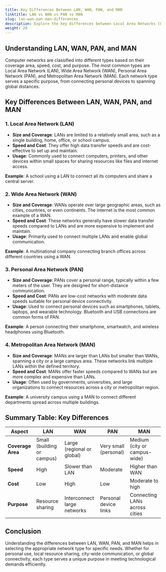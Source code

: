 ```yaml
---
title: Key Differences Between LAN, WAN, PAN, and MAN
linktitle: LAN vs WAN vs PAN vs MAN
slug: lan-wan-pan-man-differences
description: Explore the key differences between Local Area Networks (LAN), Wide Area Networks (WAN), Personal Area Networks (PAN), and Metropolitan Area Networks (MAN), based on size, speed, cost, and usage.
weight: 20
---
```


## Understanding LAN, WAN, PAN, and MAN

Computer networks are classified into different types based on their coverage area, speed, cost, and purpose. The most common types are Local Area Network (LAN), Wide Area Network (WAN), Personal Area Network (PAN), and Metropolitan Area Network (MAN). Each network type serves a specific purpose, from connecting personal devices to spanning global distances.

## Key Differences Between LAN, WAN, PAN, and MAN

### 1. Local Area Network (LAN)

- **Size and Coverage**: LANs are limited to a relatively small area, such as a single building, home, office, or school campus.
- **Speed and Cost**: They offer high data transfer speeds and are cost-effective to set up and maintain.
- **Usage**: Commonly used to connect computers, printers, and other devices within small spaces for sharing resources like files and internet access.

**Example**: A school using a LAN to connect all its computers and share a central server.

### 2. Wide Area Network (WAN)

- **Size and Coverage**: WANs operate over large geographic areas, such as cities, countries, or even continents. The internet is the most common example of a WAN.
- **Speed and Cost**: These networks generally have slower data transfer speeds compared to LANs and are more expensive to implement and maintain.
- **Usage**: Primarily used to connect multiple LANs and enable global communication.

**Example**: A multinational company connecting branch offices across different countries using a WAN.

### 3. Personal Area Network (PAN)

- **Size and Coverage**: PANs cover a personal range, typically within a few meters of the user. They are designed for short-distance communication.
- **Speed and Cost**: PANs are low-cost networks with moderate data speeds suitable for personal device connectivity.
- **Usage**: Used to connect personal devices such as smartphones, tablets, laptops, and wearable technology. Bluetooth and USB connections are common forms of PAN.

**Example**: A person connecting their smartphone, smartwatch, and wireless headphones using Bluetooth.

### 4. Metropolitan Area Network (MAN)

- **Size and Coverage**: MANs are larger than LANs but smaller than WANs, spanning a city or a large campus area. These networks link multiple LANs within the defined territory.
- **Speed and Cost**: MANs offer faster speeds compared to WANs but are more complex and expensive than LANs.
- **Usage**: Often used by governments, universities, and large organizations to connect resources across a city or metropolitan region.

**Example**: A university campus using a MAN to connect different departments spread across multiple buildings.

## Summary Table: Key Differences

| **Aspect**        | **LAN**                    | **WAN**                     | **PAN**               | **MAN**                       |
| ----------------- | -------------------------- | --------------------------- | --------------------- | ----------------------------- |
| **Coverage Area** | Small (building or campus) | Large (regional or global)  | Very small (personal) | Medium (city or campus-wide)  |
| **Speed**         | High                       | Slower than LAN             | Moderate              | Higher than WAN               |
| **Cost**          | Low                        | High                        | Low                   | Moderate to high              |
| **Purpose**       | Resource sharing           | Interconnect large networks | Personal device links | Connecting LANs across cities |

## Conclusion

Understanding the differences between LAN, WAN, PAN, and MAN helps in selecting the appropriate network type for specific needs. Whether for personal use, local resource sharing, city-wide communication, or global connectivity, each type serves a unique purpose in meeting technological demands efficiently.

